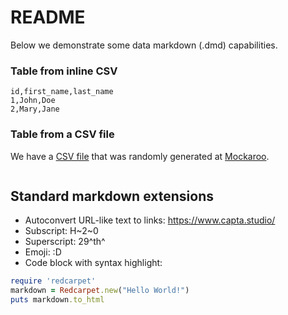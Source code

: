 # README

Below we demonstrate some data markdown (.dmd) capabilities.

### Table from inline CSV
```{csv}
id,first_name,last_name
1,John,Doe
2,Mary,Jane
```

### Table from a CSV file
We have a [CSV file](people.csv) that was randomly generated at [Mockaroo](https://www.mockaroo.com/).

```{csv file=./people.csv}
```

## Standard markdown extensions

- Autoconvert URL-like text to links: https://www.capta.studio/
- Subscript: H~2~0
- Superscript: 29^th^
- Emoji: :D
- Code block with syntax highlight:
```ruby
require 'redcarpet'
markdown = Redcarpet.new("Hello World!")
puts markdown.to_html
```
